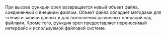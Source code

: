 При вызове функции open возвращается новый объект файла, соединенный с внешним файлом. Объект файла обладает методами для чтения и записи данных и для выполнения различных операций над файлами. Кроме того, функция open предоставляет переносимый интерфейс к используемой файловой системе.
